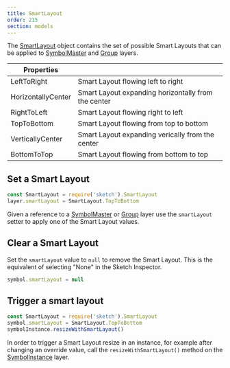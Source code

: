 ```yaml
---
title: SmartLayout
order: 215
section: models
---
```


The [SmartLayout](#smartlayout) object contains the set of possible Smart Layouts that can be applied to [SymbolMaster](#symbol-source) and [Group](#group) layers.

| Properties         |                                                     |
| ------------------ | --------------------------------------------------- |
| LeftToRight        | Smart Layout flowing left to right                  |
| HorizontallyCenter | Smart Layout expanding horizontally from the center |
| RightToLeft        | Smart Layout flowing right to left                  |
| TopToBottom        | Smart Layout flowing from top to bottom             |
| VerticallyCenter   | Smart Layout expanding verically from the center    |
| BottomToTop        | Smart Layout flowing from bottom to top             |

## Set a Smart Layout

```javascript
const SmartLayout = require('sketch').SmartLayout
layer.smartLayout = SmartLayout.TopToBottom
```

Given a reference to a [SymbolMaster](#symbol-source) or [Group](#group) layer use the `smartLayout` setter to apply one of the Smart Layout values.

## Clear a Smart Layout

Set the `smartLayout` value to `null` to remove the Smart Layout. This is the equivalent of selecting "None" in the Sketch Inspector.

```javascript
symbol.smartLayout = null
```

## Trigger a smart layout

```javascript
const SmartLayout = require('sketch').SmartLayout
symbol.smartLayout = SmartLayout.TopToBottom
symbolInstance.resizeWithSmartLayout()
```

In order to trigger a Smart Layout resize in an instance, for example after changing an override value, call the `resizeWithSmartLayout()` method on the [SymbolInstance](#symbol-instance) layer.

